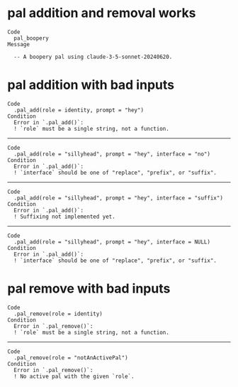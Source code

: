 # pal addition and removal works

    Code
      pal_boopery
    Message
      
      -- A boopery pal using claude-3-5-sonnet-20240620. 

# pal addition with bad inputs

    Code
      .pal_add(role = identity, prompt = "hey")
    Condition
      Error in `.pal_add()`:
      ! `role` must be a single string, not a function.

---

    Code
      .pal_add(role = "sillyhead", prompt = "hey", interface = "no")
    Condition
      Error in `.pal_add()`:
      ! `interface` should be one of "replace", "prefix", or "suffix".

---

    Code
      .pal_add(role = "sillyhead", prompt = "hey", interface = "suffix")
    Condition
      Error in `.pal_add()`:
      ! Suffixing not implemented yet.

---

    Code
      .pal_add(role = "sillyhead", prompt = "hey", interface = NULL)
    Condition
      Error in `.pal_add()`:
      ! `interface` should be one of "replace", "prefix", or "suffix".

# pal remove with bad inputs

    Code
      .pal_remove(role = identity)
    Condition
      Error in `.pal_remove()`:
      ! `role` must be a single string, not a function.

---

    Code
      .pal_remove(role = "notAnActivePal")
    Condition
      Error in `.pal_remove()`:
      ! No active pal with the given `role`.

